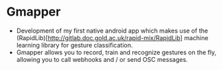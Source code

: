 # Gmapper

- Development of my first native android app which makes use of the (RapidLib)[http://gitlab.doc.gold.ac.uk/rapid-mix/RapidLib] machine learning library for gesture classification.
- Gmapper allows you to record, train and recognize gestures on the fly, allowing you to call webhooks and / or send OSC messages.
